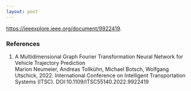 ```yaml
---
layout: post
---
```



<a href="https://ieeexplore.ieee.org/document/9922419">https://ieeexplore.ieee.org/document/9922419</a>.


<h3 id="references">References</h3><ol id="references-list" class="references">
  <li id="neumeier2022">
    <span class="title">A Multidimensional Graph Fourier Transformation Neural Network for Vehicle Trajectory Prediction</span> 
    <br>Marion Neumeier, Andreas Tollkühn, Michael Botsch, Wolfgang Utschick, 2022. International Conference on Intelligent Transportation Systems (ITSC).
 <a href="https://doi.org/10.1109/ITSC55140.2022.9922419" style="text-decoration:inherit;">DOI:10.1109/ITSC55140.2022.9922419</a>

